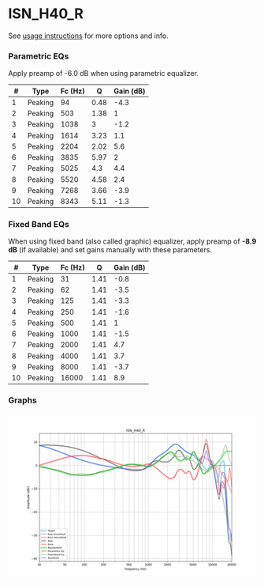 # ISN_H40_R
See [usage instructions](https://github.com/jaakkopasanen/AutoEq#usage) for more options and info.

### Parametric EQs
Apply preamp of -6.0 dB when using parametric equalizer.

|   # | Type    |   Fc (Hz) |    Q |   Gain (dB) |
|-----|---------|-----------|------|-------------|
|   1 | Peaking |        94 | 0.48 |        -4.3 |
|   2 | Peaking |       503 | 1.38 |         1   |
|   3 | Peaking |      1038 | 3    |        -1.2 |
|   4 | Peaking |      1614 | 3.23 |         1.1 |
|   5 | Peaking |      2204 | 2.02 |         5.6 |
|   6 | Peaking |      3835 | 5.97 |         2   |
|   7 | Peaking |      5025 | 4.3  |         4.4 |
|   8 | Peaking |      5520 | 4.58 |         2.4 |
|   9 | Peaking |      7268 | 3.66 |        -3.9 |
|  10 | Peaking |      8343 | 5.11 |        -1.3 |

### Fixed Band EQs
When using fixed band (also called graphic) equalizer, apply preamp of **-8.9 dB** (if available) and set gains manually with these parameters.

|   # | Type    |   Fc (Hz) |    Q |   Gain (dB) |
|-----|---------|-----------|------|-------------|
|   1 | Peaking |        31 | 1.41 |        -0.8 |
|   2 | Peaking |        62 | 1.41 |        -3.5 |
|   3 | Peaking |       125 | 1.41 |        -3.3 |
|   4 | Peaking |       250 | 1.41 |        -1.6 |
|   5 | Peaking |       500 | 1.41 |         1   |
|   6 | Peaking |      1000 | 1.41 |        -1.5 |
|   7 | Peaking |      2000 | 1.41 |         4.7 |
|   8 | Peaking |      4000 | 1.41 |         3.7 |
|   9 | Peaking |      8000 | 1.41 |        -3.7 |
|  10 | Peaking |     16000 | 1.41 |         8.9 |

### Graphs
![](./ISN_H40_R.png)
